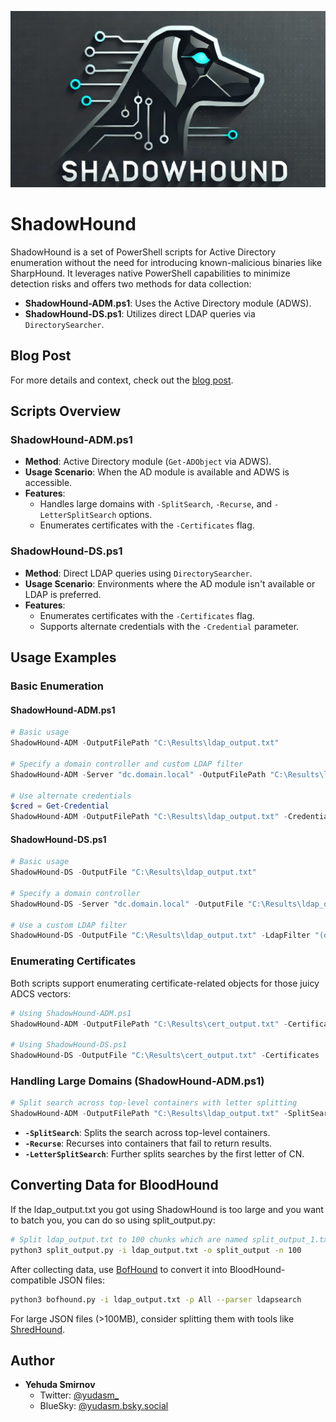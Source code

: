 ![Logo](./logo.png)

# ShadowHound

ShadowHound is a set of PowerShell scripts for Active Directory enumeration without the need for introducing known-malicious binaries like SharpHound. It leverages native PowerShell capabilities to minimize detection risks and offers two methods for data collection:

- **ShadowHound-ADM.ps1**: Uses the Active Directory module (ADWS).
- **ShadowHound-DS.ps1**: Utilizes direct LDAP queries via `DirectorySearcher`.

## Blog Post

For more details and context, check out the [blog post](https://blog.fndsec.net/2024/11/25/shadowhound/).

## Scripts Overview

### ShadowHound-ADM.ps1

- **Method**: Active Directory module (`Get-ADObject` via ADWS).
- **Usage Scenario**: When the AD module is available and ADWS is accessible.
- **Features**:
  - Handles large domains with `-SplitSearch`, `-Recurse`, and `-LetterSplitSearch` options.
  - Enumerates certificates with the `-Certificates` flag.

### ShadowHound-DS.ps1

- **Method**: Direct LDAP queries using `DirectorySearcher`.
- **Usage Scenario**: Environments where the AD module isn't available or LDAP is preferred.
- **Features**:
  - Enumerates certificates with the `-Certificates` flag.
  - Supports alternate credentials with the `-Credential` parameter.

## Usage Examples

### Basic Enumeration

#### ShadowHound-ADM.ps1

```powershell
# Basic usage
ShadowHound-ADM -OutputFilePath "C:\Results\ldap_output.txt"

# Specify a domain controller and custom LDAP filter
ShadowHound-ADM -Server "dc.domain.local" -OutputFilePath "C:\Results\ldap_output.txt" -LdapFilter "(objectClass=user)"

# Use alternate credentials
$cred = Get-Credential
ShadowHound-ADM -OutputFilePath "C:\Results\ldap_output.txt" -Credential $cred -SearchBase "DC=domain,DC=local"
```

#### ShadowHound-DS.ps1

```powershell
# Basic usage
ShadowHound-DS -OutputFile "C:\Results\ldap_output.txt"

# Specify a domain controller
ShadowHound-DS -Server "dc.domain.local" -OutputFile "C:\Results\ldap_output.txt"

# Use a custom LDAP filter
ShadowHound-DS -OutputFile "C:\Results\ldap_output.txt" -LdapFilter "(objectClass=computer)"
```

### Enumerating Certificates

Both scripts support enumerating certificate-related objects for those juicy ADCS vectors:

```powershell
# Using ShadowHound-ADM.ps1
ShadowHound-ADM -OutputFilePath "C:\Results\cert_output.txt" -Certificates

# Using ShadowHound-DS.ps1
ShadowHound-DS -OutputFile "C:\Results\cert_output.txt" -Certificates
```

### Handling Large Domains (ShadowHound-ADM.ps1)

```powershell
# Split search across top-level containers with letter splitting
ShadowHound-ADM -OutputFilePath "C:\Results\ldap_output.txt" -SplitSearch -LetterSplitSearch
```

- **`-SplitSearch`**: Splits the search across top-level containers.
- **`-Recurse`**: Recurses into containers that fail to return results.
- **`-LetterSplitSearch`**: Further splits searches by the first letter of CN.

## Converting Data for BloodHound

If the ldap_output.txt you got using ShadowHound is too large and you want to batch you, you can do so using split_output.py:
```bash
# Split ldap_output.txt to 100 chunks which are named split_output_1.txt, split_output_2.txt and so on...
python3 split_output.py -i ldap_output.txt -o split_output -n 100
```

After collecting data, use [BofHound](https://github.com/coffeegist/bofhound) to convert it into BloodHound-compatible JSON files:

```bash
python3 bofhound.py -i ldap_output.txt -p All --parser ldapsearch
```

For large JSON files (>100MB), consider splitting them with tools like [ShredHound](https://github.com/ustayready/ShredHound).

## Author

- **Yehuda Smirnov**
  - Twitter: [@yudasm_](https://twitter.com/yudasm_)
  - BlueSky: [@yudasm.bsky.social](https://bsky.app/profile/yudasm.bsky.social)
